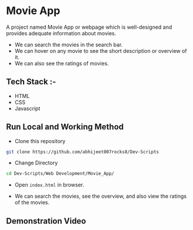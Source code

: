 # Movie App

A project named Movie App or webpage which is well-designed and provides adequate information about movies.
* We can search the movies in the search bar.
* We can hover on any movie to see the short description or overview of it.
* We can also see the ratings of movies.

## Tech Stack :-

- HTML
- CSS
- Javascript

## Run Local and Working Method

* Clone this repository

```bash
git clone https://github.com/abhijeet007rocks8/Dev-Scripts
```

* Change Directory

```bash
cd Dev-Scripts/Web Development/Movie_App/
```

* Open `index.html` in browser.

* We can search the movies, see the overview, and also view the ratings of the movies.

## Demonstration Video
